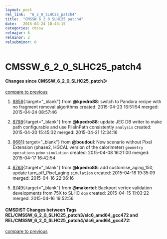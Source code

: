 ```yaml
---
layout: post
rel_link:  "6_2_0_SLHC25_patch4"
title:  "CMSSW_6_2_0_SLHC25_patch4"
date:   2015-04-24 18:43:15
categories: cmssw
relmajor: 6
relminor: 2
relsubminor: 0
---
```


# CMSSW_6_2_0_SLHC25_patch4
#### Changes since CMSSW_6_2_0_SLHC25_patch3:

[compare to previous](https://github.com/cms-sw/cmssw/compare/CMSSW_6_2_0_SLHC25_patch3...CMSSW_6_2_0_SLHC25_patch4)



1. [8856](http://github.com/cms-sw/cmssw/pull/8856){:target="_blank"}  from **@kpedro88**: switch to Pandora recipe with no fragment removal algorithms created: 2015-04-23 16:51:54 merged: 2015-04-24 08:57:46

2. [8798](http://github.com/cms-sw/cmssw/pull/8798){:target="_blank"}  from **@kpedro88**: update JEC DB writer to make path configurable and use FileInPath consistently `analysis`  created: 2015-04-20 15:45:32 merged: 2015-04-21 12:34:16

3. [8681](http://github.com/cms-sw/cmssw/pull/8681){:target="_blank"}  from **@boudoul**: New scenario without  Pixel Extension (phase2, HGCAL version of the calorimeter) `geometry`  `operations`  `pdmv`  `simulation`  created: 2015-04-08 16:21:00 merged: 2015-04-17 16:42:54

4. [8763](http://github.com/cms-sw/cmssw/pull/8763){:target="_blank"}  from **@kpedro88**: add customise_aging_150, update turn_off_Pixel_aging `simulation`  created: 2015-04-16 19:35:09 merged: 2015-04-16 22:06:16

5. [8749](http://github.com/cms-sw/cmssw/pull/8749){:target="_blank"}  from **@makortel**: Backport vertex validation developments from 75X to SLHC `dqm`  created: 2015-04-15 11:03:22 merged: 2015-04-16 19:52:56

#### CMSDIST Changes between Tags REL/CMSSW_6_2_0_SLHC25_patch3/slc6_amd64_gcc472 and REL/CMSSW_6_2_0_SLHC25_patch4/slc6_amd64_gcc472:

[compare to previous](https://github.com/cms-sw/cmsdist/compare/REL/CMSSW_6_2_0_SLHC25_patch3/slc6_amd64_gcc472...REL/CMSSW_6_2_0_SLHC25_patch4/slc6_amd64_gcc472)


